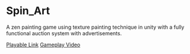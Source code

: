 # Spin_Art

 A zen painting game using texture painting technique in unity with a fully functional auction system with advertisements.

[Playable Link](https://drive.google.com/drive/folders/1xWVf2mnnWHnOuGSQi-oAkzgOnpwjtAXk?usp=sharing)
[Gameplay Video](https://youtu.be/A-ZM0VJyfzs)
